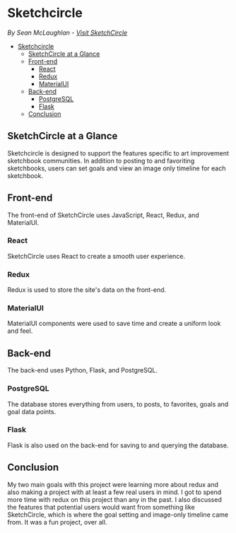 # Sketchcircle
  *By Sean McLaughlan - [Visit SketchCircle](http://sketchcircle.herokuapp.com)*

- [Sketchcircle](#sketchcircle)
  - [SketchCircle at a Glance](#sketchcircle-at-a-glance)
  - [Front-end](#front-end)
    - [React](#react)
    - [Redux](#redux)
    - [MaterialUI](#materialui)
  - [Back-end](#back-end)
    - [PostgreSQL](#postgresql)
    - [Flask](#flask)
  - [Conclusion](#conclusion)

## SketchCircle at a Glance
Sketchcircle is designed to support the features specific to art improvement sketchbook communities. In addition to posting to and favoriting sketchbooks, users can set goals and view an image only timeline for each sketchbook.

## Front-end
The front-end of SketchCircle uses JavaScript, React, Redux, and MaterialUI.

### React
SketchCircle uses React to create a smooth user experience.

### Redux
Redux is used to store the site's data on the front-end.

### MaterialUI
MaterialUI components were used to save time and create a uniform look and feel.

## Back-end
The back-end uses Python, Flask, and PostgreSQL.

### PostgreSQL
The database stores everything from users, to posts, to favorites, goals and goal data points.

### Flask
Flask is also used on the back-end for saving to and querying the database.

## Conclusion
My two main goals with this project were learning more about redux and also making a project with at least a few real users in mind. I got to spend more time with redux on this project than any in the past. I also discussed the features that potential users would want from something like SketchCircle, which is where the goal setting and image-only timeline came from. It was a fun project, over all.
